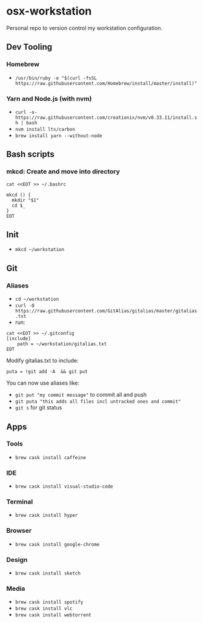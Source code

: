# osx-workstation
Personal repo to version control my workstation configuration.

## Dev Tooling

### Homebrew
- `/usr/bin/ruby -e "$(curl -fsSL https://raw.githubusercontent.com/Homebrew/install/master/install)"`

### Yarn and Node.js (with nvm)
- `curl -o- https://raw.githubusercontent.com/creationix/nvm/v0.33.11/install.sh | bash`
- `nvm install lts/carbon`
- `brew install yarn --without-node`

## Bash scripts

### mkcd: Create and move into directory

```
cat <<EOT >> ~/.bashrc

mkcd () {
  mkdir "$1"
  cd $_
}
EOT
```
  

## Init

- `mkcd ~/workstation`

## Git

### Aliases

- `cd ~/workstation`
- `curl -O https://raw.githubusercontent.com/GitAlias/gitalias/master/gitalias.txt`
- run:
```
cat <<EOT >> ~/.gitconfig
[include]
    path = ~/workstation/gitalias.txt
EOT
```

Modify gitalias.txt to include:

```
puta = !git add -A  && git put
```

You can now use aliases like:
- `git put "my commit message"` to commit all and push
- `git puta "this adds all files incl untracked ones and commit"`
- `git s` for git status

## Apps

### Tools
- `brew cask install caffeine`

### IDE
- `brew cask install visual-studio-code`

### Terminal
- `brew cask install hyper`

### Browser
- `brew cask install google-chrome`

### Design
- `brew cask install sketch`

### Media
- `brew cask install spotify`
- `brew cask install vlc`
- `brew cask install webtorrent`
